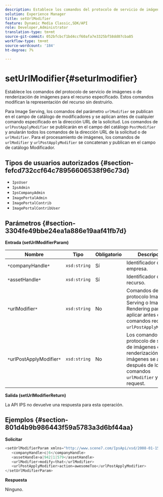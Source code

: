 ```yaml
---
description: Establece los comandos del protocolo de servicio de imágenes o de renderización de imágenes para el recurso especificado. Estos comandos modifican la representación del recurso sin destruirlo.
solution: Experience Manager
title: setUrlModifier
feature: Dynamic Media Classic,SDK/API
role: Developer,Administrator
translation-type: tm+mt
source-git-commit: 052bfcbcf1bd4ccf60afa7e3325bf58dd07cba85
workflow-type: tm+mt
source-wordcount: '184'
ht-degree: 7%

---
```



# setUrlModifier{#seturlmodifier}

Establece los comandos del protocolo de servicio de imágenes o de renderización de imágenes para el recurso especificado. Estos comandos modifican la representación del recurso sin destruirlo.

Para Image Serving, los comandos del parámetro `urlModifier` se publican en el campo de catálogo de modificadores y se aplican antes de cualquier comando especificado en la dirección URL de la solicitud. Los comandos de `urlPostApplyModifier` se publicarán en el campo del catálogo `PostModifier` y anularán todos los comandos de la dirección URL de la solicitud o de `urlModifier`. Para el procesamiento de imágenes, los comandos de `urlModifier` y `urlPostApplyModifier` se concatenan y publican en el campo de catálogo Modificador.

## Tipos de usuarios autorizados {#section-fefcd732ccf64c78956606538f96c73d}

* `IpsUser`
* `IpsAdmin`
* `IpsCompanyAdmin`
* `ImagePortalAdmin`
* `ImagePortalContrib`
* `ImagePortalContribUser`

## Parámetros {#section-3304fe49bbe24ea1a886e19aaf41fb7d}

**Entrada (setUrlModifierParam)**

| Nombre | Tipo | Obligatorio | Descripción |
|---|---|---|---|
| `*`companyHandle`*` | `xsd:string` | Sí | Identificador de la empresa. |
| `*`assetHandle`*` | `xsd:string` | Sí | Identificador de recurso. |
| `*`urlModifier`*` | `xsd:string` | No | Comandos de protocolo Image Serving o Image Rendering para aplicar antes de los comandos request o `urlPostApplyModifier`. |
| `*`urlPostApplyModifier`*` | `xsd:string` | No | Los comandos de protocolo de servicio de imágenes o renderización de imágenes se aplican después de los comandos `urlModifier` y request. |

**Salida (setUrlModifierReturn)**

La API IPS no devuelve una respuesta para esta operación.

## Ejemplos {#section-801d4b9b986443f59a5783a3d6bf44aa}

**Solicitar**

```java
<setUrlModifierParam xmlns="http://www.scene7.com/IpsApi/xsd/2008-01-15">
   <companyHandle>c|6</companyHandle>
   <assetHandle>a|942|1|579</assetHandle>
   <urlModifier>modify=that</urlModifier>
   <urlPostApplyModifier>action=awesomeToo</urlPostApplyModifier>
</setUrlModifierParam>
```

**Respuesta**

Ninguno.
